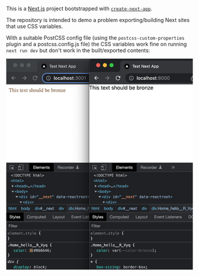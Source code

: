 This is a [Next.js](https://nextjs.org/) project bootstrapped with [`create-next-app`](https://github.com/vercel/next.js/tree/canary/packages/create-next-app).

The repository is intended to demo a problem exporting/building Next sites that use CSS variables.

With a suitable PostCSS config file (using the `postcss-custom-properties` plugin and a postcss.config.js file) the CSS variables work fine on running `next run dev` but don't work in the built/exported contents:

![Example image](./demo.png)
